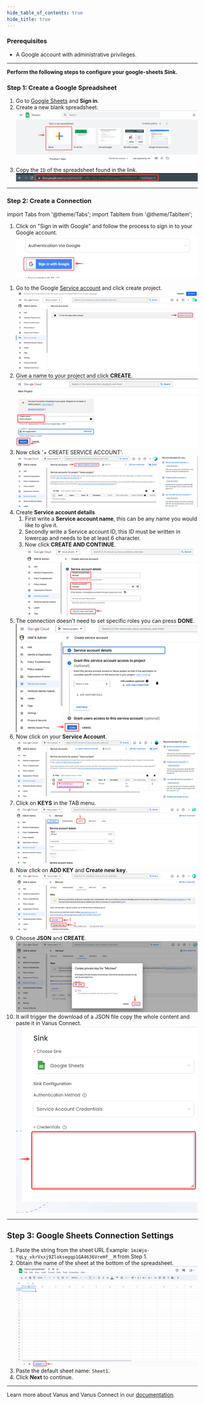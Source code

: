 ```yaml
--- 
hide_table_of_contents: true
hide_title: true
---
```


### Prerequisites

- A Google account with administrative privileges.

---

**Perform the following steps to configure your google-sheets Sink.**

### Step 1: Create a Google Spreadsheet

1. Go to [Google Sheets](https://docs.google.com/spreadsheets/u/0/) and **Sign in**.
2. Create a new blank spreadsheet.
![img.png](images/1.png)
3. Copy the `ID` of the spreadsheet found in the link.
![img_1.png](images/link-update.png)

---

### Step 2: Create a Connection

import Tabs from '@theme/Tabs';
import TabItem from '@theme/TabItem';

<Tabs>

<TabItem label="Authentication via Google" value="authentication-via-google">

1. Click on "Sign in with Google" and follow the process to sign in to your Google account.
   ![](images/3.png)

</TabItem>

<TabItem label="Service Account Credentials" value="service-account-credentials">

1. Go to the Google [Service account](https://console.cloud.google.com/iam-admin/serviceaccounts) and click create project.
![](images/img_3.png)
2. Give a name to your project and click **CREATE**.
![](images/4.png)
3. Now click '+ CREATE SERVICE ACCOUNT'.
![](images/5.png)
4. Create **Service account details**
    1. First write a **Service account name**, this can be any name you would like to give it.
    2. Secondly write a Service account ID, this ID must be written in lowercap and needs to be at least 6 character.
    3. Now click **CREATE AND CONTINUE**.
![](images/6.png)
5. The connection doesn't need to set specific roles you can press **DONE**.
![](images/7.png)
6. Now click on your **Service Account**.
![](images/8.png)
7. Click on **KEYS** in the TAB menu.
![](images/9.png)
8. Now click on **ADD KEY** and **Create new key**.
![](images/10.png)
9. Choose **JSON** and **CREATE**.
![](images/11.png)
10. It will trigger the download of a JSON file copy the whole content and paste it in Vanus Connect.
![](images/source%20config.png)


</TabItem>

</Tabs>

---

## Step 3: Google Sheets Connection Settings

1. Paste the string from the sheet URL Example: `1miWjo-YqLy_vkrVxxj9Zloksegqp1GA4636VreHf__M` from Step 1.
2. Obtain the name of the sheet at the bottom of the spreadsheet.
   ![img_2.png](images/sheet1.png)
3. Paste the default sheet name: `Sheet1`.
4. Click **Next** to continue.

---

Learn more about Vanus and Vanus Connect in our [documentation](https://docs.vanus.ai).
